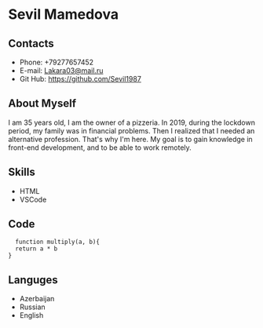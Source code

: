 # Sevil Mamedova
## Contacts
* Phone: +79277657452 
* E-mail:  <Lakara03@mail.ru>
* Git Hub: <https://github.com/Sevil1987>
## About Myself
I am 35 years old, I am the owner of a pizzeria. In 2019, during the lockdown period, my family was in financial problems. Then I realized that I needed an alternative profession. That's why I'm here. My goal is to gain knowledge in front-end development, and to be able to work remotely.
## Skills
* HTML
* VSCode
## Code 
```
  function multiply(a, b){
  return a * b
}
```
## Languges
+ Azerbaijan 
+ Russian
+ English
